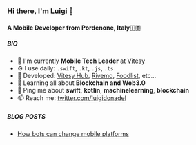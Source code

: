 ### Hi there, I'm Luigi 👋

#### A Mobile Developer from Pordenone, Italy🇮🇹

##### BIO

- 🏢 I'm currently **Mobile Tech Leader** at [Vitesy](https://vitesy.com)
- ⚙️ I use daily: `.swift`, `.kt`, `.js`, `.ts`
- 💅 Developed: [Vitesy Hub](https://apps.apple.com/it/app/vitesy-hub/id1459078334), [Rivemo](https://play.google.com/store/apps/details?id=it.wedigital.rivemo&hl=it&gl=US), [Foodlist](https://www.foodlist.eu), etc…
- 🌱 Learning all about **Blockchain and Web3.0**
- 💬 Ping me about **swift**, **kotlin**, **machinelearning**, **blockchain**
- 📫 Reach me: [twitter.com/luigidonadel](https://twitter.com/luigidonadel)

##### BLOG POSTS
<!-- BLOG-POST-LIST:START -->
- [How bots can change mobile platforms](https://medium.com/@donadev/how-chats-could-dominate-mobile-platforms-5971b5346ea1?source=rss-12fde5934bc5------2)
<!-- BLOG-POST-LIST:END -->

